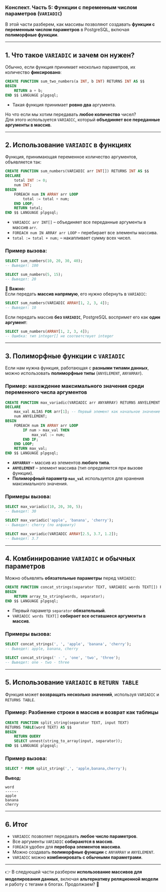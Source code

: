 ### **Конспект. Часть 5: Функции с переменным числом параметров (`VARIADIC`)**

В этой части разберем, как массивы позволяют создавать **функции с переменным числом параметров** в PostgreSQL, включая **полиморфные функции**.

---

## **1. Что такое `VARIADIC` и зачем он нужен?**

Обычно, если функция принимает несколько параметров, их количество **фиксировано**:

```sql
CREATE FUNCTION sum_two_numbers(a INT, b INT) RETURNS INT AS $$
BEGIN
    RETURN a + b;
END $$ LANGUAGE plpgsql;
```

- Такая функция принимает **ровно два** аргумента.

Но что если мы хотим передавать **любое количество** чисел?  
Для этого используется `VARIADIC`, который **объединяет все переданные аргументы в массив**.

---

## **2. Использование `VARIADIC` в функциях**

Функция, принимающая переменное количество аргументов, объявляется так:

```sql
CREATE FUNCTION sum_numbers(VARIADIC arr INT[]) RETURNS INT AS $$
DECLARE
    total INT := 0;
    num INT;
BEGIN
    FOREACH num IN ARRAY arr LOOP
        total := total + num;
    END LOOP;
    RETURN total;
END $$ LANGUAGE plpgsql;
```

- `VARIADIC arr INT[]` – объединяет все переданные аргументы в массив `arr`.
- `FOREACH num IN ARRAY arr LOOP` – перебирает все элементы массива.
- `total := total + num;` – накапливает сумму всех чисел.

### **Пример вызова:**

```sql
SELECT sum_numbers(10, 20, 30, 40);
-- Выведет: 100
```

```sql
SELECT sum_numbers(5, 15);
-- Выведет: 20
```

📌 **Важно:**  
Если передать **массив напрямую**, его нужно обернуть в `VARIADIC`:

```sql
SELECT sum_numbers(VARIADIC ARRAY[1, 2, 3, 4]);
-- Выведет: 10
```

Если передать массив **без `VARIADIC`**, PostgreSQL воспримет его как **один аргумент**:

```sql
SELECT sum_numbers(ARRAY[1, 2, 3, 4]);  
-- Ошибка: тип integer[] не соответствует integer
```

---

## **3. Полиморфные функции с `VARIADIC`**

Если нам нужна функция, работающая с **разными типами данных**, можно использовать **полиморфные типы** (`ANYELEMENT`, `ANYARRAY`).

### **Пример: нахождение максимального значения среди переменного числа аргументов**

```sql
CREATE FUNCTION max_variadic(VARIADIC arr ANYARRAY) RETURNS ANYELEMENT AS $$
DECLARE
    max_val ALIAS FOR arr[1]; -- Первый элемент как начальное значение
    num ANYELEMENT;
BEGIN
    FOREACH num IN ARRAY arr LOOP
        IF num > max_val THEN
            max_val := num;
        END IF;
    END LOOP;
    RETURN max_val;
END $$ LANGUAGE plpgsql;
```

- **`ANYARRAY`** – массив из элементов **любого типа**.
- **`ANYELEMENT`** – элемент массива (тип определяется при вызове функции).
- **Полиморфный параметр `max_val`** используется для хранения максимального значения.

### **Примеры вызова:**

```sql
SELECT max_variadic(10, 20, 30, 5);
-- Выведет: 30
```

```sql
SELECT max_variadic('apple', 'banana', 'cherry');
-- Выведет: cherry (по алфавиту)
```

```sql
SELECT max_variadic(VARIADIC ARRAY[2.5, 3.7, 1.2]);
-- Выведет: 3.7
```

---

## **4. Комбинирование `VARIADIC` и обычных параметров**

Можно объявлять **обязательные параметры** перед `VARIADIC`:

```sql
CREATE FUNCTION concat_strings(separator TEXT, VARIADIC words TEXT[]) RETURNS TEXT AS $$
BEGIN
    RETURN array_to_string(words, separator);
END $$ LANGUAGE plpgsql;
```

- Первый параметр `separator` **обязательный**.
- `VARIADIC words TEXT[]` **собирает все оставшиеся аргументы в массив**.

### **Примеры вызова:**

```sql
SELECT concat_strings(', ', 'apple', 'banana', 'cherry');
-- Выведет: apple, banana, cherry
```

```sql
SELECT concat_strings(' - ', 'one', 'two', 'three');
-- Выведет: one - two - three
```

---

## **5. Использование `VARIADIC` в `RETURN TABLE`**

Функция может **возвращать несколько значений**, используя `VARIADIC` и `RETURNS TABLE`.

### **Пример: Разбиение строки в массив и возврат как таблицы**

```sql
CREATE FUNCTION split_string(separator TEXT, input TEXT) 
RETURNS TABLE(word TEXT) AS $$
BEGIN
    RETURN QUERY 
    SELECT unnest(string_to_array(input, separator));
END $$ LANGUAGE plpgsql;
```

### **Пример вызова:**

```sql
SELECT * FROM split_string(',', 'apple,banana,cherry');
```

**Вывод:**

```
word
------
apple
banana
cherry
```

---

## **6. Итог**

- `VARIADIC` позволяет передавать **любое число параметров**.
- Все аргументы `VARIADIC` **собираются в массив**.
- `FOREACH` удобен для **перебора элементов массива**.
- Можно создавать **полиморфные функции** с `ANYARRAY` и `ANYELEMENT`.
- `VARIADIC` можно **комбинировать с обычными параметрами**.

---

👉 В следующей части разберем **использование массивов для моделирования данных**, включая **альтернативу реляционной модели** и работу с тегами в блогах. Продолжаем? 🚀
